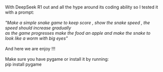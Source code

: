 With DeepSeek R1 out and all the hype around its coding ability so I tested it with a prompt: </br></br><i>"Make a simple snake game to keep score , show the snake speed , the speed should increase gradually </br>as the game progresses make the food an apple and make the snake to look like a worm with big eyes"</i>
</br></br> And here we are enjoy !!!</br></br>
Make sure you have pygame or install it by running:
</br>pip install pygame
